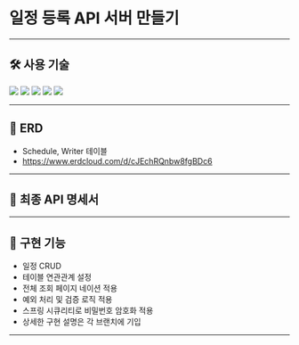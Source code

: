 # 일정 등록 API 서버 만들기

---
## 🛠️ 사용 기술
<img src="https://img.shields.io/badge/java-007396?style=for-the-badge&logo=OpenJDK&logoColor=white"> <img src="https://img.shields.io/badge/spring-6DB33F?style=for-the-badge&logo=Spring&logoColor=white">
<img src="https://img.shields.io/badge/spring Boot-6DB33F?style=for-the-badge&logo=SpringBoot&logoColor=white">
<img src="https://img.shields.io/badge/springsecurity-6DB33F?style=for-the-badge&logo=springsecurity&logoColor=white">
<img src="https://img.shields.io/badge/mysql-4479A1?style=for-the-badge&logo=mysql&logoColor=white">

---

## 📑 ERD
- Schedule, Writer 테이블
- https://www.erdcloud.com/d/cJEchRQnbw8fgBDc6

---
## 📝 최종 API 명세서


---
## 📌 구현 기능
- 일정 CRUD
- 테이블 연관관계 설정
- 전체 조회 페이지 네이션 적용
- 예외 처리 및 검증 로직 적용
- 스프링 시큐리티로 비밀번호 암호화 적용
- 상세한 구현 설명은 각 브랜치에 기입
---
